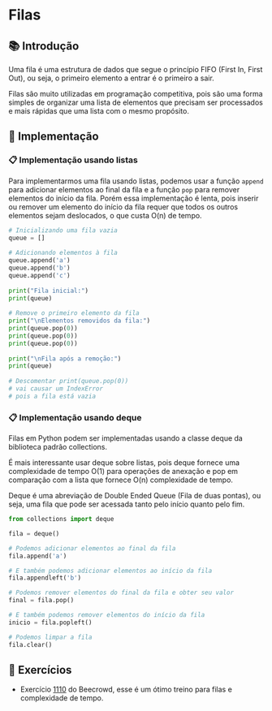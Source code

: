 # Filas

## 📚 Introdução

Uma fila é uma estrutura de dados que segue o princípio FIFO (First In, First Out), ou seja, o primeiro elemento a entrar é o primeiro a sair.

Filas são muito utilizadas em programação competitiva, pois são uma forma simples de organizar uma lista de elementos que precisam ser processados e mais rápidas que uma lista com o mesmo propósito.

## 📝 Implementação

### 📋 Implementação usando listas

Para implementarmos uma fila usando listas, podemos usar a função `append` para adicionar elementos ao final da fila e a função `pop` para remover elementos do início da fila. Porém essa implementação é lenta, pois inserir ou remover um elemento do início da fila requer que todos os outros elementos sejam deslocados, o que custa O(n) de tempo.

```py
# Inicializando uma fila vazia
queue = []
  
# Adicionando elementos à fila
queue.append('a')
queue.append('b')
queue.append('c')
  
print("Fila inicial:")
print(queue)
  
# Remove o primeiro elemento da fila
print("\nElementos removidos da fila:")
print(queue.pop(0))
print(queue.pop(0))
print(queue.pop(0))
  
print("\nFila após a remoção:")
print(queue)
  
# Descomentar print(queue.pop(0))
# vai causar um IndexError
# pois a fila está vazia
```

### 📋 Implementação usando deque

Filas em Python podem ser implementadas usando a classe deque da biblioteca padrão collections. 

É mais interessante usar deque sobre listas, pois deque fornece uma complexidade de tempo O(1) para operações de anexação e pop em comparação com a lista que fornece O(n) complexidade de tempo.

Deque é uma abreviação de Double Ended Queue (Fila de duas pontas), ou seja, uma fila que pode ser acessada tanto pelo início quanto pelo fim.

```py
from collections import deque

fila = deque()

# Podemos adicionar elementos ao final da fila
fila.append('a')

# E também podemos adicionar elementos ao início da fila
fila.appendleft('b')

# Podemos remover elementos do final da fila e obter seu valor
final = fila.pop()

# E também podemos remover elementos do início da fila
inicio = fila.popleft()

# Podemos limpar a fila
fila.clear()
```

## 📝 Exercícios

- Exercício [1110](https://www.beecrowd.com.br/judge/pt/problems/view/1110) do Beecrowd, esse é um ótimo treino para filas e complexidade de tempo.
